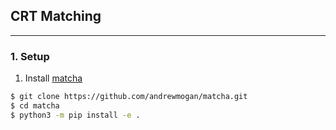 ## CRT Matching 
-----

### 1. Setup

 1. Install [matcha](https://github.com/andrewmogan/matcha)
 ```bash
 $ git clone https://github.com/andrewmogan/matcha.git
 $ cd matcha
 $ python3 -m pip install -e .
 ```
